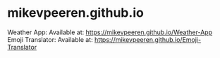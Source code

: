 # mikevpeeren.github.io

Weather App: Available at: https://mikevpeeren.github.io/Weather-App 
Emoji Translator: Available at: https://mikevpeeren.github.io/Emoji-Translator
